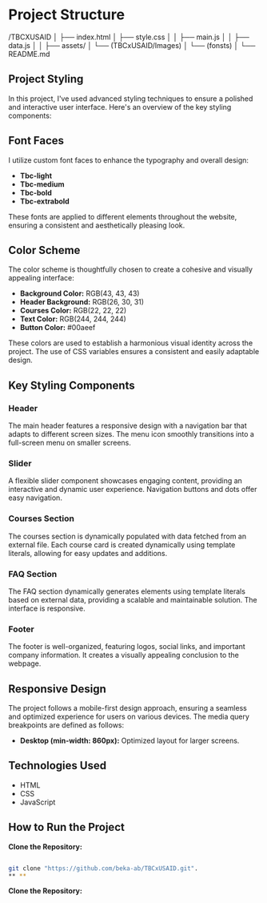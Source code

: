 # Project Structure

/TBCXUSAID
│
├── index.html
│
├── style.css
│
│
├── main.js
│
│
├── data.js
│
│
├── assets/
│ └── (TBCxUSAID/Images)
│ └── (fonsts)
│
└── README.md

## Project Styling

In this project, I've used advanced styling techniques to ensure a polished and interactive user interface. Here's an overview of the key styling components:

## Font Faces

I utilize custom font faces to enhance the typography and overall design:

- **Tbc-light**
- **Tbc-medium**
- **Tbc-bold**
- **Tbc-extrabold**

These fonts are applied to different elements throughout the website, ensuring a consistent and aesthetically pleasing look.

## Color Scheme

The color scheme is thoughtfully chosen to create a cohesive and visually appealing interface:

- **Background Color:** RGB(43, 43, 43)
- **Header Background:** RGB(26, 30, 31)
- **Courses Color:** RGB(22, 22, 22)
- **Text Color:** RGB(244, 244, 244)
- **Button Color:** #00aeef

These colors are used to establish a harmonious visual identity across the project.
The use of CSS variables ensures a consistent and easily adaptable design.

## Key Styling Components

### Header

The main header features a responsive design with a navigation bar that adapts to different screen sizes. The menu icon smoothly transitions into a full-screen menu on smaller screens.

### Slider

A flexible slider component showcases engaging content, providing an interactive and dynamic user experience. Navigation buttons and dots offer easy navigation.

### Courses Section

The courses section is dynamically populated with data fetched from an external file. Each course card is created dynamically using template literals, allowing for easy updates and additions.

### FAQ Section

The FAQ section dynamically generates elements using template literals based on external data, providing a scalable and maintainable solution. The interface is responsive.

### Footer

The footer is well-organized, featuring logos, social links, and important company information. It creates a visually appealing conclusion to the webpage.

## Responsive Design

The project follows a mobile-first design approach, ensuring a seamless and optimized experience for users on various devices. The media query breakpoints are defined as follows:

- **Desktop (min-width: 860px):** Optimized layout for larger screens.

## Technologies Used

- HTML
- CSS
- JavaScript

## How to Run the Project

**Clone the Repository:**

```bash

git clone "https://github.com/beka-ab/TBCxUSAID.git".
** **
```

**Clone the Repository:**
